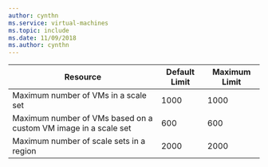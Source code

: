 ```yaml
---
author: cynthn
ms.service: virtual-machines
ms.topic: include
ms.date: 11/09/2018	
ms.author: cynthn
---
```

| Resource | Default Limit | Maximum Limit |
| --- | --- | --- |
| Maximum number of VMs in a scale set |1000 |1000 |
| Maximum number of VMs based on a custom VM image in a scale set|600 |600 |
| Maximum number of scale sets in a region |2000 |2000 |


